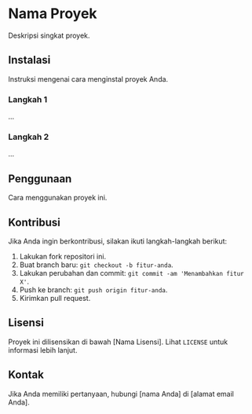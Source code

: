 # Nama Proyek

Deskripsi singkat proyek.

## Instalasi

Instruksi mengenai cara menginstal proyek Anda.

### Langkah 1

...

### Langkah 2

...

## Penggunaan

Cara menggunakan proyek ini.

## Kontribusi

Jika Anda ingin berkontribusi, silakan ikuti langkah-langkah berikut:

1. Lakukan fork repositori ini.
2. Buat branch baru: `git checkout -b fitur-anda`.
3. Lakukan perubahan dan commit: `git commit -am 'Menambahkan fitur X'`.
4. Push ke branch: `git push origin fitur-anda`.
5. Kirimkan pull request.

## Lisensi

Proyek ini dilisensikan di bawah [Nama Lisensi]. Lihat `LICENSE` untuk informasi lebih lanjut.

## Kontak

Jika Anda memiliki pertanyaan, hubungi [nama Anda] di [alamat email Anda].

